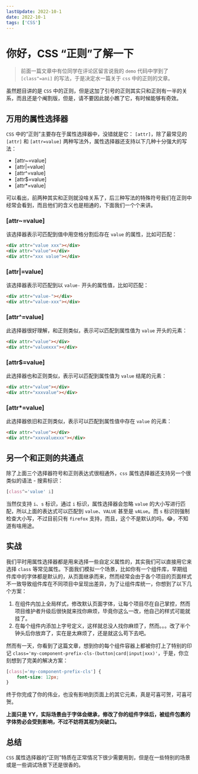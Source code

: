 ```yaml
---
lastUpdate: 2022-10-1
date: 2022-10-1
tags: ['CSS']
---
```


# 你好，CSS “正则”了解一下

> 前面一篇文章中有位同学在评论区留言说我的 `demo` 代码中学到了 `[class^=ani]` 的写法，于是决定水一篇关于 `css` 中的正则的文章。

虽然题目讲的是 `CSS` 中的正则，但是这加了引号的正则其实只和正则有一半的关系，而且还是个阉割版，但是，请不要因此就小瞧了它，有时候能够有奇效。

## 万用的属性选择器

`CSS` 中的“正则”主要存在于属性选择器中，没错就是它： `[attr]`，除了最常见的 `[attr]` 和 `[attr=value]` 两种写法外，属性选择器还支持以下几种十分强大的写法：

-   [attr~=value]
-   [attr|=value]
-   [attr^=value]
-   [attr$=value]
-   [attr*=value]

可以看出，前两种其实和正则就没啥关系了，后三种写法的特殊符号我们在正则中经常会看到，而且他们的含义也是相通的，下面我们一个个来讲。

### [attr~=value]

该选择器表示可匹配到值中用空格分割后存在 `value` 的属性，比如可匹配：

```html
<div attr="value xxx"></div>
<div attr="value"></div>
<div attr="xxx value"></div>
```

### [attr|=value]

该选择器表示可匹配到以 `value-` 开头的属性值，比如可匹配：

```html
<div attr="value-"></div>
<div attr="value-xxx"></div>
```

### [attr^=value]

此选择器很好理解，和正则类似，表示可以匹配到属性值为 `value` 开头的元素：

```html
<div attr="value"></div>
<div attr="valuexxx"></div>
```

### [attr$=value]

此选择器也和正则类似，表示可以匹配到属性值为 `value` 结尾的元素：

```html
<div attr="value"></div>
<div attr="xxxvalue"></div>
```

### [attr*=value]

此选择器依旧和正则类似，表示可以匹配到属性值中存在 `value` 的元素：

```html
<div attr="value"></div>
<div attr="xxxvaluexxx"></div>
```

## 另一个和正则的共通点

除了上面三个选择器符号和正则表达式很相通外，`css` 属性选择器还支持另一个很类似的语法 - 搜索标识：

```css
[class^='value' i]
```

当然仅支持 `i`、`s` 标识，通过 `i` 标识，属性选择器会忽略 `value` 的大小写进行匹配，所以上面的表达式可以匹配到 `value`、`VALUE` 甚至是 `vALue`。而 `s` 标识则强制检查大小写，不过目前只有 `firefox` 支持，而且，这个不是默认的吗，😂，不知道有啥用途。

## 实战

我们平时用属性选择器都是用来选择一些自定义属性的，其实我们可以直接用它来选择 `class` 等常见属性。下面我们模拟一个场景，比如你有一个组件库，早期组件库中的字体都是默认的，从页面继承而来，然而经常会由于各个项目的页面样式不一致导致组件库在不同项目中呈现出差异，为了让组件库统一，你想到了以下几个方案：

1. 在组件内加上全局样式，修改默认页面字体，让每个项目尽在自己掌控，然而项目维护者升级后很快就来找你麻烦，毕竟你这么一改，他自己的样式可能就挂了。
2. 在每个组件内添加上字号定义，这样就总没人找你麻烦了，然而。。。改了半个钟头后你放弃了，实在是太麻烦了，还是就这么苟下去吧。

然而有一天，你看到了这篇文章，想到你的每个组件容器上都被你打上了特别的印记 `class='my-component-prefix-cls-(button|card|input|xxx)'`，于是，你立刻想到了完美的解决方案：

```css
[class|='my-component-prefix-cls'] {
    font-size: 12px;
}
```

终于你完成了你的伟业，也没有影响到页面上的其它元素，真是可喜可贺，可喜可贺。

**上面只是 YY，实际场景由于字体会继承，修改了你的组件字体后，被组件包裹的字体势必会受到影响，不过不妨将其视为突破口。**

## 总结

`CSS` 属性选择器的“正则”特质在正常情况下很少需要用到，但是在一些特别的场景或是一些调试场景下还是很香的。
